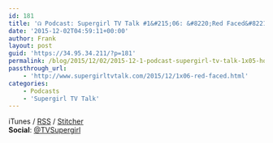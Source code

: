 ```yaml
---
id: 181
title: '☊ Podcast: Supergirl TV Talk #1&#215;06: &#8220;Red Faced&#8221;'
date: '2015-12-02T04:59:11+00:00'
author: Frank
layout: post
guid: 'https://34.95.34.211/?p=181'
permalink: /blog/2015/12/02/2015-12-1-podcast-supergirl-tv-talk-1x05-how-does-she-do-it/
passthrough_url:
    - 'http://www.supergirltvtalk.com/2015/12/1x06-red-faced.html'
categories:
    - Podcasts
    - 'Supergirl TV Talk'
---
```


<div class="
          image-block-outer-wrapper
          layout-caption-below
          design-layout-inline
          
          
          
        " data-test="image-block-inline-outer-wrapper"><figure class="
              sqs-block-image-figure
              intrinsic
            " style="max-width:250px;"><div class="image-block-wrapper" data-animation-override="" data-animation-role="image"><div class="sqs-image-shape-container-element
              
          
        
              has-aspect-ratio
            " style="
                position: relative;
                
                  padding-bottom:100%;
                
                overflow: hidden;
              "><noscript>![](https://images.squarespace-cdn.com/content/v1/5070e334e4b00907bc18faef/1449032259466-R3EKSGJHYJT0BDEL6HLJ/image-asset.png)</noscript>![](https://images.squarespace-cdn.com/content/v1/5070e334e4b00907bc18faef/1449032259466-R3EKSGJHYJT0BDEL6HLJ/image-asset.png)</div></div></figure></div>Tim &amp; Frank discuss Supergirl episode 6. What did Kara learn this week? What’s up with Hank and Jeremiah? Why is everyone suddenly in a rage? All these questions are answered and more!

**Subscribe:** [iTunes](https://itunes.apple.com/us/podcast/supergirl-tv-talk/id961461785)<span style="font-size:14px"> / </span>[RSS](http://feeds.feedburner.com/supergirltvtalk)<span style="font-size:14px"> / </span>[Stitcher](http://www.stitcher.com/podcast/beer-with-geeks/supergirl-tv-talk?refid=stpr)  
**Social**<span style="font-size:14px">: </span>[@TVSupergirl](https://twitter.com/TVSupergirl)

<div class="sqs-audio-embed" data-author="Thought Bubble Audio" data-color-theme="dark" data-design-style="minimal" data-duration-in-ms="" data-mime-type="audio/mpeg" data-show-download="false" data-title="Supergirl TV Talk 1x06: "Red Faced"" data-url="http://www.podtrac.com/pts/redirect.mp3/archive.org/download/STVT1x06/STVT1x06.mp3"></div>